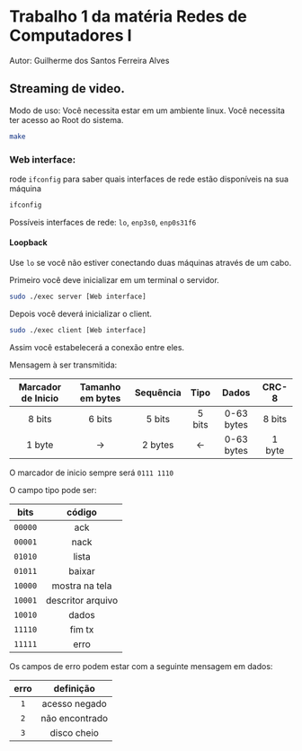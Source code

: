 # Trabalho 1 da matéria Redes de Computadores I
Autor: Guilherme dos Santos Ferreira Alves

## Streaming de video.

Modo de uso:
Você necessita estar em um ambiente linux.
Você necessita ter acesso ao Root do sistema.

``` bash
make
```

### Web interface:
rode `ifconfig` para saber quais interfaces de rede estão disponíveis na sua máquina
``` bash
ifconfig
```
Possíveis interfaces de rede: `lo`, `enp3s0`, `enp0s31f6` 

#### Loopback
Use `lo` se você não estiver conectando duas máquinas através de um cabo.

Primeiro você deve inicializar em um terminal o servidor.
```bash
sudo ./exec server [Web interface]
```

Depois você deverá inicializar o client.
```bash
sudo ./exec client [Web interface]
```

Assim você estabelecerá a conexão entre eles.


Mensagem à ser transmitida:

| Marcador de Inicio | Tamanho em bytes | Sequência | Tipo | Dados | CRC-8 |
|:------------------:|:----------------:|:---------:|:----:|:-----:|:-----:|
| 8 bits             | 6 bits           | 5 bits    | 5 bits| 0-63 bytes | 8 bits |
| 1 byte             |        ->        | 2 bytes   |  <-   | 0-63 bytes | 1 byte |


O marcador de inicio sempre será `0111 1110`

O campo tipo pode ser:

| bits | código |
|:----------:|:---:|
|`00000` | ack |
|`00001` | nack |
|`01010` | lista |
|`01011` | baixar |
|`10000` | mostra na tela |
|`10001` | descritor arquivo |
|`10010` | dados |
|`11110` | fim tx |
|`11111` | erro|

Os campos de erro podem estar com a seguinte mensagem em dados:

| erro |  definição |
|:----:|:----------:|
| `1` | acesso negado |
| `2` | não encontrado|
| `3` | disco cheio   |